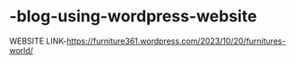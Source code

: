 # -blog-using-wordpress-website
WEBSITE LINK-https://furniture361.wordpress.com/2023/10/20/furnitures-world/
